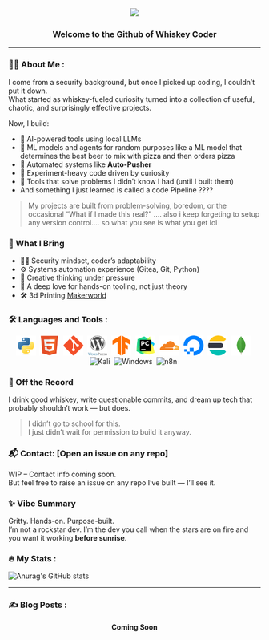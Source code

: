 <div id="header" align="center">
  <img src="https://media2.giphy.com/media/9GIE4bg4EV7UYFeP5B/giphy.gif?cid=ecf05e47zk367y6fonbkp0q24ayrrcwvjwp0sfzr6bv60aws&ep=v1_gifs_search&rid=giphy.gif&ct=g" width="300"/>
</div>

<div id="header" align="center">
<h3>Welcome to the Github of Whiskey Coder</h3> 
</div>

 
---
### :man_technologist: About Me :
I come from a security background, but once I picked up coding, I couldn’t put it down.  
What started as whiskey-fueled curiosity turned into a collection of useful, chaotic, and surprisingly effective projects.

Now, I build:
- 🤖 AI-powered tools using local LLMs
- 🤖 ML models and agents for random purposes like a ML model that determines the best beer to mix with pizza and then orders pizza
- 🔁 Automated systems like **Auto-Pusher**
- 🧪 Experiment-heavy code driven by curiosity
- 🧱 Tools that solve problems I didn’t know I had (until I built them)
- And something I just learned is called a code Pipeline ????

> My projects are built from problem-solving, boredom, or the occasional “What if I made this real?”
> .... also i keep forgeting to setup any version control.... so what you see is what you get lol 


### 💼 What I Bring

- 👨‍💻 Security mindset, coder’s adaptability
- ⚙️ Systems automation experience (Gitea, Git, Python)
- 🧠 Creative thinking under pressure
- 🧰 A deep love for hands-on tooling, not just theory
- :hammer_and_wrench: 3d Printing [Makerworld](https://makerworld.com/en/u/1366979090)

### :hammer_and_wrench: Languages and Tools :
<div align="center">
  <img src="https://github.com/devicons/devicon/blob/master/icons/python/python-original.svg" title="Python" alt="Python" width="40" height="40"/>&nbsp;
  <img src="https://github.com/devicons/devicon/blob/master/icons/html5/html5-original.svg" title="HTML5" alt="HTML" width="40" height="40"/>&nbsp;
  <img src="https://github.com/devicons/devicon/blob/master/icons/git/git-original.svg" title="Git" alt="Git" width="40" height="40"/>&nbsp;
  <img src="https://github.com/devicons/devicon/blob/master/icons/wordpress/wordpress-original.svg" title="Wordpress" alt="Wordpress" width="40" height="40"/>&nbsp;
  <img src="https://github.com/devicons/devicon/blob/master/icons/tensorflow/tensorflow-original.svg" title="Tensorflow" alt="Tensorflow" width="40" height="40"/>&nbsp;
  <img src="https://github.com/devicons/devicon/blob/master/icons/pycharm/pycharm-original.svg" title="PyCharm" alt="PyCharm" width="40" height="40"/>&nbsp;
  <img src="https://github.com/devicons/devicon/blob/master/icons/cloudflare/cloudflare-original.svg" title="cloudflare" alt="cloudflare" width="40" height="40"/>&nbsp;
  <img src="https://github.com/devicons/devicon/blob/master/icons/digitalocean/digitalocean-original.svg" title="DigitalOcean" alt="DigitalOcean" width="40" height="40"/>&nbsp;
  <img src="https://github.com/devicons/devicon/blob/master/icons/elasticsearch/elasticsearch-original.svg" title="elasticsearch" alt="elasticsearch" width="40" height="40"/>&nbsp;
  <img src="https://github.com/devicons/devicon/blob/master/icons/mongodb/mongodb-original.svg" title="MongoDB" alt="MongoDB" width="40" height="40"/>&nbsp;
  <img src="https://github.com/tandpfun/skill-icons/blob/main/icons/Kali-Dark.svg" title="Kali" alt="Kali" width="40" height="40"/>&nbsp;
  <img src="https://github.com/tandpfun/skill-icons/blob/main/icons/Windows-Dark.svg" title="Windows" alt="Windows" width="40" height="40"/>&nbsp;
  <img src="https://avatars.githubusercontent.com/u/52133374?s=200" title="n8n" alt="n8n" width="40" height="40"/>&nbsp;
</div>


### 🧃 Off the Record
I drink good whiskey, write questionable commits, and dream up tech that probably shouldn’t work — but does.
> I didn’t go to school for this.  
> I just didn’t wait for permission to build it anyway.


### 📬 Contact: [Open an issue on any repo]
WIP – Contact info coming soon.  
But feel free to raise an issue on any repo I’ve built — I’ll see it.

### ✨ Vibe Summary
Gritty. Hands-on. Purpose-built.  
I’m not a rockstar dev. I’m the dev you call when the stars are on fire and you want it working **before sunrise**.



### :fire: My Stats :
![Anurag's GitHub stats](https://github-readme-stats.vercel.app/api?username=WhiskeyCoder&show_icons=true&theme=dark)


---

### :writing_hand: Blog Posts :
<h4 align="center"> Coming Soon<h4>
